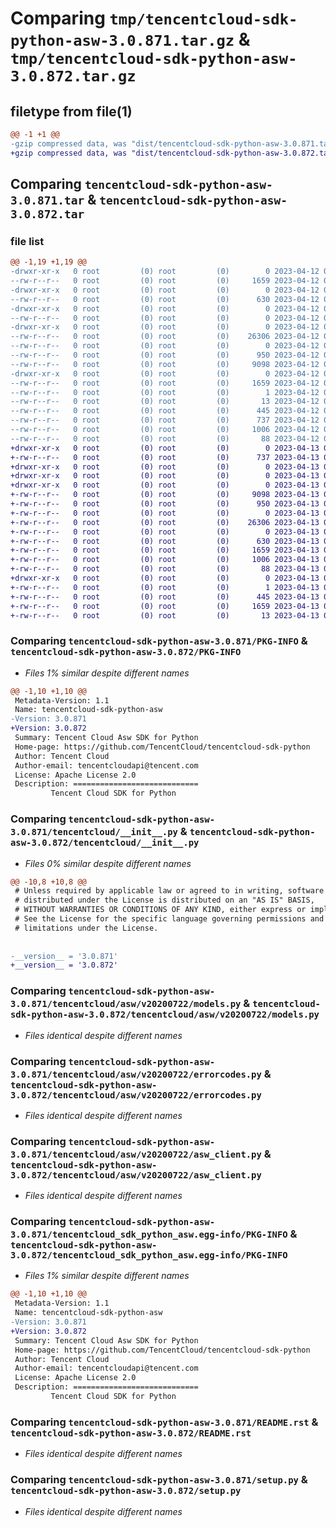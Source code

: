 # Comparing `tmp/tencentcloud-sdk-python-asw-3.0.871.tar.gz` & `tmp/tencentcloud-sdk-python-asw-3.0.872.tar.gz`

## filetype from file(1)

```diff
@@ -1 +1 @@
-gzip compressed data, was "dist/tencentcloud-sdk-python-asw-3.0.871.tar", last modified: Wed Apr 12 00:15:50 2023, max compression
+gzip compressed data, was "dist/tencentcloud-sdk-python-asw-3.0.872.tar", last modified: Thu Apr 13 00:20:15 2023, max compression
```

## Comparing `tencentcloud-sdk-python-asw-3.0.871.tar` & `tencentcloud-sdk-python-asw-3.0.872.tar`

### file list

```diff
@@ -1,19 +1,19 @@
-drwxr-xr-x   0 root         (0) root         (0)        0 2023-04-12 00:15:50.000000 tencentcloud-sdk-python-asw-3.0.871/
--rw-r--r--   0 root         (0) root         (0)     1659 2023-04-12 00:15:50.000000 tencentcloud-sdk-python-asw-3.0.871/PKG-INFO
-drwxr-xr-x   0 root         (0) root         (0)        0 2023-04-12 00:15:50.000000 tencentcloud-sdk-python-asw-3.0.871/tencentcloud/
--rw-r--r--   0 root         (0) root         (0)      630 2023-04-12 00:15:50.000000 tencentcloud-sdk-python-asw-3.0.871/tencentcloud/__init__.py
-drwxr-xr-x   0 root         (0) root         (0)        0 2023-04-12 00:15:50.000000 tencentcloud-sdk-python-asw-3.0.871/tencentcloud/asw/
--rw-r--r--   0 root         (0) root         (0)        0 2023-04-12 00:15:50.000000 tencentcloud-sdk-python-asw-3.0.871/tencentcloud/asw/__init__.py
-drwxr-xr-x   0 root         (0) root         (0)        0 2023-04-12 00:15:50.000000 tencentcloud-sdk-python-asw-3.0.871/tencentcloud/asw/v20200722/
--rw-r--r--   0 root         (0) root         (0)    26306 2023-04-12 00:15:50.000000 tencentcloud-sdk-python-asw-3.0.871/tencentcloud/asw/v20200722/models.py
--rw-r--r--   0 root         (0) root         (0)        0 2023-04-12 00:15:50.000000 tencentcloud-sdk-python-asw-3.0.871/tencentcloud/asw/v20200722/__init__.py
--rw-r--r--   0 root         (0) root         (0)      950 2023-04-12 00:15:50.000000 tencentcloud-sdk-python-asw-3.0.871/tencentcloud/asw/v20200722/errorcodes.py
--rw-r--r--   0 root         (0) root         (0)     9098 2023-04-12 00:15:50.000000 tencentcloud-sdk-python-asw-3.0.871/tencentcloud/asw/v20200722/asw_client.py
-drwxr-xr-x   0 root         (0) root         (0)        0 2023-04-12 00:15:50.000000 tencentcloud-sdk-python-asw-3.0.871/tencentcloud_sdk_python_asw.egg-info/
--rw-r--r--   0 root         (0) root         (0)     1659 2023-04-12 00:15:50.000000 tencentcloud-sdk-python-asw-3.0.871/tencentcloud_sdk_python_asw.egg-info/PKG-INFO
--rw-r--r--   0 root         (0) root         (0)        1 2023-04-12 00:15:50.000000 tencentcloud-sdk-python-asw-3.0.871/tencentcloud_sdk_python_asw.egg-info/dependency_links.txt
--rw-r--r--   0 root         (0) root         (0)       13 2023-04-12 00:15:50.000000 tencentcloud-sdk-python-asw-3.0.871/tencentcloud_sdk_python_asw.egg-info/top_level.txt
--rw-r--r--   0 root         (0) root         (0)      445 2023-04-12 00:15:50.000000 tencentcloud-sdk-python-asw-3.0.871/tencentcloud_sdk_python_asw.egg-info/SOURCES.txt
--rw-r--r--   0 root         (0) root         (0)      737 2023-04-12 00:15:50.000000 tencentcloud-sdk-python-asw-3.0.871/README.rst
--rw-r--r--   0 root         (0) root         (0)     1006 2023-04-12 00:15:50.000000 tencentcloud-sdk-python-asw-3.0.871/setup.py
--rw-r--r--   0 root         (0) root         (0)       88 2023-04-12 00:15:50.000000 tencentcloud-sdk-python-asw-3.0.871/setup.cfg
+drwxr-xr-x   0 root         (0) root         (0)        0 2023-04-13 00:20:15.000000 tencentcloud-sdk-python-asw-3.0.872/
+-rw-r--r--   0 root         (0) root         (0)      737 2023-04-13 00:20:15.000000 tencentcloud-sdk-python-asw-3.0.872/README.rst
+drwxr-xr-x   0 root         (0) root         (0)        0 2023-04-13 00:20:15.000000 tencentcloud-sdk-python-asw-3.0.872/tencentcloud/
+drwxr-xr-x   0 root         (0) root         (0)        0 2023-04-13 00:20:15.000000 tencentcloud-sdk-python-asw-3.0.872/tencentcloud/asw/
+drwxr-xr-x   0 root         (0) root         (0)        0 2023-04-13 00:20:15.000000 tencentcloud-sdk-python-asw-3.0.872/tencentcloud/asw/v20200722/
+-rw-r--r--   0 root         (0) root         (0)     9098 2023-04-13 00:20:15.000000 tencentcloud-sdk-python-asw-3.0.872/tencentcloud/asw/v20200722/asw_client.py
+-rw-r--r--   0 root         (0) root         (0)      950 2023-04-13 00:20:15.000000 tencentcloud-sdk-python-asw-3.0.872/tencentcloud/asw/v20200722/errorcodes.py
+-rw-r--r--   0 root         (0) root         (0)        0 2023-04-13 00:20:15.000000 tencentcloud-sdk-python-asw-3.0.872/tencentcloud/asw/v20200722/__init__.py
+-rw-r--r--   0 root         (0) root         (0)    26306 2023-04-13 00:20:15.000000 tencentcloud-sdk-python-asw-3.0.872/tencentcloud/asw/v20200722/models.py
+-rw-r--r--   0 root         (0) root         (0)        0 2023-04-13 00:20:15.000000 tencentcloud-sdk-python-asw-3.0.872/tencentcloud/asw/__init__.py
+-rw-r--r--   0 root         (0) root         (0)      630 2023-04-13 00:20:15.000000 tencentcloud-sdk-python-asw-3.0.872/tencentcloud/__init__.py
+-rw-r--r--   0 root         (0) root         (0)     1659 2023-04-13 00:20:15.000000 tencentcloud-sdk-python-asw-3.0.872/PKG-INFO
+-rw-r--r--   0 root         (0) root         (0)     1006 2023-04-13 00:20:15.000000 tencentcloud-sdk-python-asw-3.0.872/setup.py
+-rw-r--r--   0 root         (0) root         (0)       88 2023-04-13 00:20:15.000000 tencentcloud-sdk-python-asw-3.0.872/setup.cfg
+drwxr-xr-x   0 root         (0) root         (0)        0 2023-04-13 00:20:15.000000 tencentcloud-sdk-python-asw-3.0.872/tencentcloud_sdk_python_asw.egg-info/
+-rw-r--r--   0 root         (0) root         (0)        1 2023-04-13 00:20:15.000000 tencentcloud-sdk-python-asw-3.0.872/tencentcloud_sdk_python_asw.egg-info/dependency_links.txt
+-rw-r--r--   0 root         (0) root         (0)      445 2023-04-13 00:20:15.000000 tencentcloud-sdk-python-asw-3.0.872/tencentcloud_sdk_python_asw.egg-info/SOURCES.txt
+-rw-r--r--   0 root         (0) root         (0)     1659 2023-04-13 00:20:15.000000 tencentcloud-sdk-python-asw-3.0.872/tencentcloud_sdk_python_asw.egg-info/PKG-INFO
+-rw-r--r--   0 root         (0) root         (0)       13 2023-04-13 00:20:15.000000 tencentcloud-sdk-python-asw-3.0.872/tencentcloud_sdk_python_asw.egg-info/top_level.txt
```

### Comparing `tencentcloud-sdk-python-asw-3.0.871/PKG-INFO` & `tencentcloud-sdk-python-asw-3.0.872/PKG-INFO`

 * *Files 1% similar despite different names*

```diff
@@ -1,10 +1,10 @@
 Metadata-Version: 1.1
 Name: tencentcloud-sdk-python-asw
-Version: 3.0.871
+Version: 3.0.872
 Summary: Tencent Cloud Asw SDK for Python
 Home-page: https://github.com/TencentCloud/tencentcloud-sdk-python
 Author: Tencent Cloud
 Author-email: tencentcloudapi@tencent.com
 License: Apache License 2.0
 Description: ============================
         Tencent Cloud SDK for Python
```

### Comparing `tencentcloud-sdk-python-asw-3.0.871/tencentcloud/__init__.py` & `tencentcloud-sdk-python-asw-3.0.872/tencentcloud/__init__.py`

 * *Files 0% similar despite different names*

```diff
@@ -10,8 +10,8 @@
 # Unless required by applicable law or agreed to in writing, software
 # distributed under the License is distributed on an "AS IS" BASIS,
 # WITHOUT WARRANTIES OR CONDITIONS OF ANY KIND, either express or implied.
 # See the License for the specific language governing permissions and
 # limitations under the License.
 
 
-__version__ = '3.0.871'
+__version__ = '3.0.872'
```

### Comparing `tencentcloud-sdk-python-asw-3.0.871/tencentcloud/asw/v20200722/models.py` & `tencentcloud-sdk-python-asw-3.0.872/tencentcloud/asw/v20200722/models.py`

 * *Files identical despite different names*

### Comparing `tencentcloud-sdk-python-asw-3.0.871/tencentcloud/asw/v20200722/errorcodes.py` & `tencentcloud-sdk-python-asw-3.0.872/tencentcloud/asw/v20200722/errorcodes.py`

 * *Files identical despite different names*

### Comparing `tencentcloud-sdk-python-asw-3.0.871/tencentcloud/asw/v20200722/asw_client.py` & `tencentcloud-sdk-python-asw-3.0.872/tencentcloud/asw/v20200722/asw_client.py`

 * *Files identical despite different names*

### Comparing `tencentcloud-sdk-python-asw-3.0.871/tencentcloud_sdk_python_asw.egg-info/PKG-INFO` & `tencentcloud-sdk-python-asw-3.0.872/tencentcloud_sdk_python_asw.egg-info/PKG-INFO`

 * *Files 1% similar despite different names*

```diff
@@ -1,10 +1,10 @@
 Metadata-Version: 1.1
 Name: tencentcloud-sdk-python-asw
-Version: 3.0.871
+Version: 3.0.872
 Summary: Tencent Cloud Asw SDK for Python
 Home-page: https://github.com/TencentCloud/tencentcloud-sdk-python
 Author: Tencent Cloud
 Author-email: tencentcloudapi@tencent.com
 License: Apache License 2.0
 Description: ============================
         Tencent Cloud SDK for Python
```

### Comparing `tencentcloud-sdk-python-asw-3.0.871/README.rst` & `tencentcloud-sdk-python-asw-3.0.872/README.rst`

 * *Files identical despite different names*

### Comparing `tencentcloud-sdk-python-asw-3.0.871/setup.py` & `tencentcloud-sdk-python-asw-3.0.872/setup.py`

 * *Files identical despite different names*

